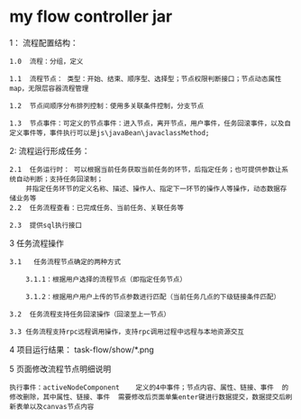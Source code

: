 # my flow controller jar
1： 流程配置结构：

	1.0  流程：分组，定义
	
	1.1  流程节点： 类型：开始、结束、顺序型、选择型；节点权限判断接口；节点动态属性map，无限层容器流程管理
	
	1.2  节点间顺序分布排列控制：使用多关联条件控制，分支节点
	
	1.3  节点事件：可定义的节点事件：进入节点，离开节点，用户事件，任务回滚事件，以及自定义事件等，事件执行可以是js\javaBean\javaclassMethod;

2:	流程运行形成任务：

	2.1  任务运行时： 可以根据当前任务获取当前任务的环节，后指定任务；也可提供参数让系统自动判断；支持任务回滚制；
		并指定任务环节的定义名称、描述、操作人、指定下一环节的操作人等操作，动态数据存储业务等
	2.2  任务流程查看：已完成任务、当前任务、关联任务等
	
	2.3  提供sql执行接口
	
3 	任务流程操作

	3.1   任务流程节点确定的两种方式

		3.1.1：根据用户选择的流程节点（即指定任务节点）
	 
		3.1.2：根据用户用户上传的节点参数进行匹配（当前任务几点的下级链接条件匹配）
	
	3.2  任务流程支持任务回滚操作（回滚至上一节点）
	
	3.3 任务流程支持rpc远程调用操作，支持rpc调用过程中远程与本地资源交互
	
4   项目运行结果：  task-flow/show/*.png

5   页面修改流程节点明细说明

	执行事件：activeNodeComponent    定义的4中事件；节点内容、属性、链接、事件  的修改删除，其中属性、链接、事件  需要修改后页面单集enter键进行数据提交，数据提交后刷新表单以及canvas节点内容